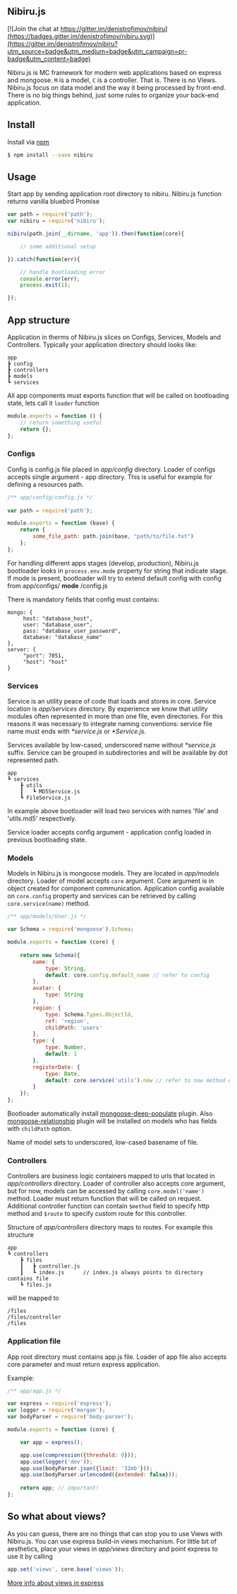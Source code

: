 Nibiru.js
---

[![Join the chat at https://gitter.im/denistrofimov/nibiru](https://badges.gitter.im/denistrofimov/nibiru.svg)](https://gitter.im/denistrofimov/nibiru?utm_source=badge&utm_medium=badge&utm_campaign=pr-badge&utm_content=badge)

Nibiru.js is MC framework for modern web applications based on express and mongoose. `M` is a model, `C` is a 
controller. That is. There is no Views. Nibiru.js focus on data model and the way it being processed by front-end. 
There is no big things behind, just some rules to organize your back-end application.


## Install
Install via [npm](https://www.npmjs.com/package/nibiru)
```bash
$ npm install --save nibiru
```


## Usage

Start app by sending application root directory to nibiru. Nibiru.js function returns vanilla bluebird Promise

```js
var path = require('path');
var nibiru = require('nibiru');

nibiru(path.join(__dirname, 'app')).then(function(core){

    // some additional setup

}).catch(function(err){

    // handle bootloading error
    console.error(err);
    process.exit(1);

});
```


## App structure

Application in therms of Nibiru.js slices on Configs, Services, Models and Controllers.
Typically your application directory should looks like:
```
app
┣ config
┣ controllers
┣ models
┗ services
```
All app components must exports function that will be called on bootloading state, lets call it `loader` function
```js
module.exports = function () {
    // return something useful
    return {};
};
```


### Configs

Config is config.js file placed in *app/config* directory. Loader of configs accepts single 
argument - app directory. This is useful for example for defining a resources path.
```js
/** app/config/config.js */
 
var path = require('path');

module.exports = function (base) {
    return {
        some_file_path: path.join(base, "path/to/file.txt")
    };
};
```
For handling different apps stages (develop, production), Nibiru.js bootloader looks in `process.env.mode` property 
for string that indicate stage. If mode is present, bootloader will try to extend default config with config 
from app/configs/ **mode** /config.js

There is mandatory fields that config must contains:
```
mongo: {
     host: "database_host",
     user: "database_user",
     pass: "database_user_password",
     database: "database_name"
},
server: {
     "port": 7051,
     "host": "host"
}
```


### Services

Service is an utility peace of code that loads and stores in core. Service location is *app/services* directory. By 
experience we know that utility modules often represented in more than one file, even directories. For this reasons 
it was necessary to integrate naming conventions: service file name must ends with *\*service.js* or *\*Service.js*. 

Services available by low-cased, underscored name without *\*service.js* suffix. Service can be grouped in subdirectories and will 
be available by dot represented path.
```
app
┗ services
    ┣ utils
    ┃   ┗ MD5Service.js
    ┗ FileService.js
```
In example above bootloader will load two services with names 'file' and 'utils.md5' respectively.

Service loader accepts config argument - application config loaded in previous bootloading state.


### Models

Models in Nibiru.js is mongoose models. They are located in *app/models* directory. Loader of model accepts `core` argument. 
Core argument is in object created for component communication. Application config available on `core.config` property 
and services can be retrieved by 
calling `core.service(name)` method.
```js
/** app/models/User.js */

var Schema = require('mongoose').Schema;

module.exports = function (core) {
    
    return new Schema({
        name: {
            type: String,
            default: core.config.default_name // refer to config 
        },
        avatar: {
            type: String
        },
        region: {
            type: Schema.Types.ObjectId,
            ref: 'region',
            childPath: 'users'
        },
        type: {
            type: Number,
            default: 1
        },
        registerDate: {
            type: Date,
            default: core.service('utils').now // refer to now method of utils service
        }
    });
};
```
Bootloader automatically install [mongoose-deep-populate](https://www.npmjs.com/package/mongoose-deep-populate) plugin. 
Also [mongoose-relationship](https://www.npmjs.com/package/mongoose-relationship) plugin will be installed on models 
who has fields with `childPath` option. 

Name of model sets to underscored, low-cased basename of file.


### Controllers

Controllers are business logic containers mapped to urls that located in *app/controllers* directory. Loader of controller 
also accepts core argument, but for now, models can be accessed by calling `core.model('name')` method. Loader must return 
function that will be called on request. Additional controller function can contain `$method` field to specify http method and `$route`
to specify custom route for this controller.

Structure of *app/controllers* directory maps to routes. For example this structure
```
app
┗ controllers
    ┣ files
    ┃   ┣ controller.js
    ┃   ┗ index.js      // index.js always points to directory contains file
    ┗ files.js
```
will be mapped to
```
/files
/files/controller
/files
```

### Application file

App root directory must contains app.js file. Loader of app file also accepts core parameter and must return express 
application.

Example:
```js
/** app/app.js */

var express = require('express');
var logger = require('morgan');
var bodyParser = require('body-parser');

module.exports = function (core) {

    var app = express();

    app.use(compression({threshold: 0}));
    app.use(logger('dev'));
    app.use(bodyParser.json({limit: '32mb'}));
    app.use(bodyParser.urlencoded({extended: false}));
    
    return app; // important!
};
```


## So what about views?

As you can guess, there are no things that can stop you to use Views with Nibiru.js. You can use express build-in views 
mechanism. For little bit of aesthetics, place your views in *app/views* directory and point express to use it by calling
```js
app.set('views', core.base('views'));
```
[More info about views in express](http://expressjs.com/en/guide/using-template-engines.html) 